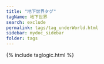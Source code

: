 ```yaml
---
title: "地下世界タグ"
tagName: 地下世界
search: exclude
permalink: tags/tag_underWorld.html
sidebar: mydoc_sidebar
folder: tags
---
```

{% include taglogic.html %}
